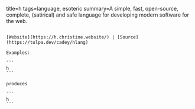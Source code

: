 title=h
tags=language, esoteric
summary=A simple, fast, open-source, complete, (satirical) and safe language for developing modern software for the web.
~~~~~~

[Website](https://h.christine.website/) | [Source](https://tulpa.dev/cadey/hlang)

Examples:

```
h
```

produces

```
h
```

